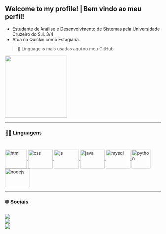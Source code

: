 ## <strong> Welcome to my profile! | Bem vindo ao meu perfil! </strong>
- Estudante de Análise e Desenvolvimento de Sistemas pela Universidade Cruzeiro do Sul. 3/4
- Atua na Quickin como Estagiária.

> 📍 Linguagens mais usadas aqui no meu GitHub

<div>
  <a href="https://github.com/JessicaMotta">
  <img height="200cm" src="https://github-readme-stats.vercel.app/api/top-langs/?username=JessicaMotta&layout=compact&langs_count=7&theme=dracula"/>
</div>
  
---
  ### 👩‍💻 Linguagens 
  ##
 <div style="display: inline_block"><br>
    <img align="center" alt="html" height="60" width="70" src="https://cdn.jsdelivr.net/gh/devicons/devicon/icons/html5/html5-plain-wordmark.svg">
    <img align="center" alt="css" height="60" width="80" src="https://cdn.jsdelivr.net/gh/devicons/devicon/icons/css3/css3-plain-wordmark.svg">
    <img align="center" alt="js" height="60" width="80"     src="https://cdn.jsdelivr.net/gh/devicons/devicon/icons/javascript/javascript-plain.svg">
    <img align="center" alt="java" height="60" width="80" src="https://cdn.jsdelivr.net/gh/devicons/devicon/icons/java/java-original-wordmark.svg">
    <img align="center" alt="mysql" height="60" width="80" src="https://cdn.jsdelivr.net/gh/devicons/devicon/icons/mysql/mysql-original-wordmark.svg">
    <img align="center" alt="python" height="60" wid60th="80" src="https://cdn.jsdelivr.net/gh/devicons/devicon/icons/python/python-original-wordmark.svg">
     <img align="center" alt="nodejs" height="60" width="80" src="https://cdn.jsdelivr.net/gh/devicons/devicon/icons/nodejs/nodejs-original-wordmark.svg">
</div>
  
---
  ### 🌐 Sociais  
  ##
<div>
      <a href="https://www.linkedin.com/in/jessicamotabispo/" target="_blank"><img src="https://img.shields.io/badge/LinkedIn-0077B5?style=for-the-badge&logo=linkedin&logoColor=white" target="_blank"></a><br>
      <a href="https://www.instagram.com/_jess_inc/" target="_blank"><img src="https://img.shields.io/badge/Instagram-E4405F?style=for-the-badge&logo=instagram&logoColor=white" target="_blank"></a><br>
      <a href="https://discord.com/channels/@me"><img src="https://img.shields.io/badge/Discord-7289DA?style=for-the-badge&logo=discord&logoColor=white" target="_blank"></a>    
  </div>
 
